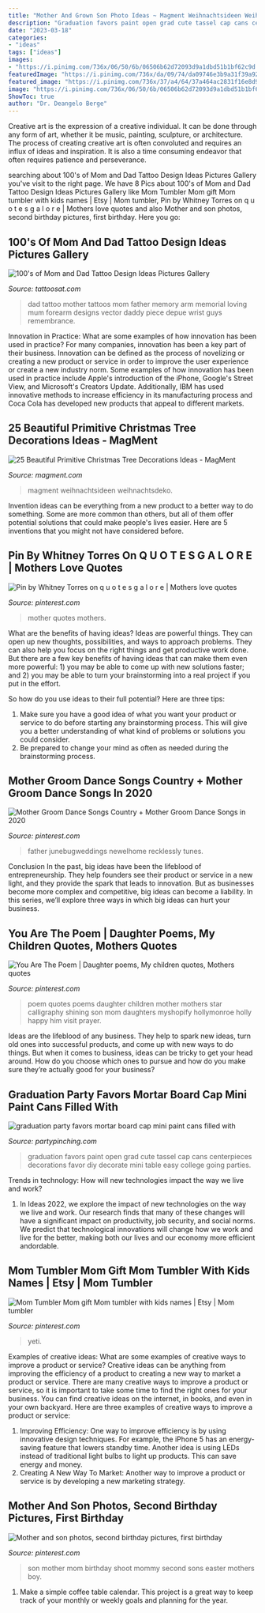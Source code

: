 ```yaml
---
title: "Mother And Grown Son Photo Ideas ~ Magment Weihnachtsideen Weihnachtsdeko"
description: "Graduation favors paint open grad cute tassel cap cans centerpieces decorations favor diy decorate mini table easy college going parties"
date: "2023-03-18"
categories:
- "ideas"
tags: ["ideas"]
images:
- "https://i.pinimg.com/736x/06/50/6b/06506b62d72093d9a1dbd51b1bf62c9d.jpg"
featuredImage: "https://i.pinimg.com/736x/da/09/74/da09746e3b9a31f39a924bba476653ad.jpg"
featured_image: "https://i.pinimg.com/736x/37/a4/64/37a464ac2831f16e8d991d0e35497bd6.jpg"
image: "https://i.pinimg.com/736x/06/50/6b/06506b62d72093d9a1dbd51b1bf62c9d.jpg"
ShowToc: true
author: "Dr. Deangelo Berge"
---
```



Creative art is the expression of a creative individual. It can be done through any form of art, whether it be music, painting, sculpture, or architecture. The process of creating creative art is often convoluted and requires an influx of ideas and inspiration. It is also a time consuming endeavor that often requires patience and perseverance.

	

		
searching about 100&#039;s of Mom and Dad Tattoo Design Ideas Pictures Gallery you've visit to the right page. We have 8 Pics about 100&#039;s of Mom and Dad Tattoo Design Ideas Pictures Gallery like Mom Tumbler Mom gift Mom tumbler with kids names | Etsy | Mom tumbler, Pin by Whitney Torres on q u o t e s g a l o r e | Mothers love quotes and also Mother and son photos, second birthday pictures, first birthday. Here you go:
		
    
## 100&#039;s Of Mom And Dad Tattoo Design Ideas Pictures Gallery

<img loading=lazy src="https://tattoosat.com/wp-content/uploads/2014/12/Mom-and-Dad-7.jpg" onerror="this.onerror=null;this.src='https://tse1.mm.bing.net/th?id=OIP.b09-wUKjLbZi3h19I1TlsgHaJ4&amp;pid=15.1';" alt="100&#039;s of Mom and Dad Tattoo Design Ideas Pictures Gallery">

_Source: tattoosat.com_

>dad tattoo mother tattoos mom father memory arm memorial loving mum forearm designs vector daddy piece depue wrist guys remembrance. 

	

Innovation in Practice: What are some examples of how innovation has been used in practice?
For many companies, innovation has been a key part of their business. Innovation can be defined as the process of novelizing or creating a new product or service in order to improve the user experience or create a new industry norm. 
Some examples of how innovation has been used in practice include Apple's introduction of the iPhone, Google's Street View, and Microsoft's Creators Update. Additionally, IBM has used innovative methods to increase efficiency in its manufacturing process and Coca Cola has developed new products that appeal to different markets.

    
## 25 Beautiful Primitive Christmas Tree Decorations Ideas - MagMent

<img loading=lazy src="http://magment.com/wp-content/uploads/2016/10/Christmas-Decoration-Wooden-Snowman-Stand.jpg" onerror="this.onerror=null;this.src='https://tse4.mm.bing.net/th?id=OIP.FR3HOsQuusUT74rrIFmasgHaJ4&amp;pid=15.1';" alt="25 Beautiful Primitive Christmas Tree Decorations Ideas - MagMent">

_Source: magment.com_

>magment weihnachtsideen weihnachtsdeko. 

	

Invention ideas can be everything from a new product to a better way to do something. Some are more common than others, but all of them offer potential solutions that could make people's lives easier. Here are 5 inventions that you might not have considered before.

    
## Pin By Whitney Torres On Q U O T E S G A L O R E | Mothers Love Quotes

<img loading=lazy src="https://i.pinimg.com/736x/06/50/6b/06506b62d72093d9a1dbd51b1bf62c9d.jpg" onerror="this.onerror=null;this.src='https://tse2.mm.bing.net/th?id=OIP.n7t6pBCTTQcsMXA0MW7gWgHaLV&amp;pid=15.1';" alt="Pin by Whitney Torres on q u o t e s g a l o r e | Mothers love quotes">

_Source: pinterest.com_

>mother quotes mothers. 

	

What are the benefits of having ideas?
Ideas are powerful things. They can open up new thoughts, possibilities, and ways to approach problems. They can also help you focus on the right things and get productive work done.
But there are a few key benefits of having ideas that can make them even more powerful: 1) you may be able to come up with new solutions faster; and 2) you may be able to turn your brainstorming into a real project if you put in the effort.

So how do you use ideas to their full potential? Here are three tips: 
1) Make sure you have a good idea of what you want your product or service to do before starting any brainstorming process. This will give you a better understanding of what kind of problems or solutions you could consider. 
2) Be prepared to change your mind as often as needed during the brainstorming process.

    
## Mother Groom Dance Songs Country + Mother Groom Dance Songs In 2020

<img loading=lazy src="https://i.pinimg.com/736x/da/09/74/da09746e3b9a31f39a924bba476653ad.jpg" onerror="this.onerror=null;this.src='https://tse2.mm.bing.net/th?id=OIP.P__x7bfRkN3XzlG01iWZpwHaLG&amp;pid=15.1';" alt="Mother Groom Dance Songs Country + Mother Groom Dance Songs in 2020">

_Source: pinterest.com_

>father junebugweddings newelhome recklessly tunes. 

	

Conclusion
In the past, big ideas have been the lifeblood of entrepreneurship. They help founders see their product or service in a new light, and they provide the spark that leads to innovation. But as businesses become more complex and competitive, big ideas can become a liability. In this series, we’ll explore three ways in which big ideas can hurt your business.

    
## You Are The Poem | Daughter Poems, My Children Quotes, Mothers Quotes

<img loading=lazy src="https://i.pinimg.com/736x/d5/f8/17/d5f8175ee1b21b6d3a6e1e971ea7b1ce--the-shining-shining-star.jpg" onerror="this.onerror=null;this.src='https://tse4.mm.bing.net/th?id=OIP.iHSH1n2kzhIrl-cYNRINvwHaKy&amp;pid=15.1';" alt="You Are The Poem | Daughter poems, My children quotes, Mothers quotes">

_Source: pinterest.com_

>poem quotes poems daughter children mother mothers star calligraphy shining son mom daughters myshopify hollymonroe holly happy him visit prayer. 

	

Ideas are the lifeblood of any business. They help to spark new ideas, turn old ones into successful products, and come up with new ways to do things. But when it comes to business, ideas can be tricky to get your head around. How do you choose which ones to pursue and how do you make sure they’re actually good for your business?

    
## Graduation Party Favors Mortar Board Cap Mini Paint Cans Filled With

<img loading=lazy src="https://partypinching.com/wp-content/uploads/2016/11/cache_4098887304.png" onerror="this.onerror=null;this.src='https://tse3.mm.bing.net/th?id=OIP.u7jLjQ5tKBmwjR5qidElMQHaJ4&amp;pid=15.1';" alt="graduation party favors mortar board cap mini paint cans filled with">

_Source: partypinching.com_

>graduation favors paint open grad cute tassel cap cans centerpieces decorations favor diy decorate mini table easy college going parties. 

	

Trends in technology: How will new technologies impact the way we live and work?
1. In Ideas 2022, we explore the impact of new technologies on the way we live and work. Our research finds that many of these changes will have a significant impact on productivity, job security, and social norms. We predict that technological innovations will change how we work and live for the better, making both our lives and our economy more efficient andordable.

    
## Mom Tumbler Mom Gift Mom Tumbler With Kids Names | Etsy | Mom Tumbler

<img loading=lazy src="https://i.pinimg.com/736x/37/a4/64/37a464ac2831f16e8d991d0e35497bd6.jpg" onerror="this.onerror=null;this.src='https://tse3.mm.bing.net/th?id=OIP.omij7ivBhjsWnn7By9fzuQHaJ3&amp;pid=15.1';" alt="Mom Tumbler Mom gift Mom tumbler with kids names | Etsy | Mom tumbler">

_Source: pinterest.com_

>yeti. 

	

Examples of creative ideas: What are some examples of creative ways to improve a product or service?
Creative ideas can be anything from improving the efficiency of a product to creating a new way to market a product or service. There are many creative ways to improve a product or service, so it is important to take some time to find the right ones for your business. You can find creative ideas on the internet, in books, and even in your own backyard. Here are three examples of creative ways to improve a product or service: 
1. Improving Efficiency: One way to improve efficiency is by using innovative design techniques. For example, the iPhone 5 has an energy-saving feature that lowers standby time. Another idea is using LEDs instead of traditional light bulbs to light up products. This can save energy and money. 
2. Creating A New Way To Market: Another way to improve a product or service is by developing a new marketing strategy.

    
## Mother And Son Photos, Second Birthday Pictures, First Birthday

<img loading=lazy src="https://i.pinimg.com/736x/48/3a/7e/483a7e47b76d994cf6bc384d40582301--mothers-day-photo-shoot-sons-mother-and-son-photo-ideas.jpg" onerror="this.onerror=null;this.src='https://tse3.mm.bing.net/th?id=OIP.yeQsQv7VcHpX34mfLeLx0QHaLF&amp;pid=15.1';" alt="Mother and son photos, second birthday pictures, first birthday">

_Source: pinterest.com_

>son mother mom birthday shoot mommy second sons easter mothers boy. 

	

1. Make a simple coffee table calendar. This project is a great way to keep track of your monthly or weekly goals and planning for the year.

